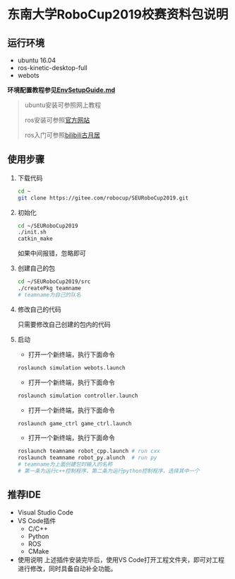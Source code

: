 # 东南大学RoboCup2019校赛资料包说明

## 运行环境

* ubuntu 16.04
* ros-kinetic-desktop-full
* webots

**环境配置教程参见[EnvSetupGuide.md](https://github.com/Sciroccogti/SEURoboCup2019Kidsize/blob/master/EnvSetupGuide.md)**

> ubuntu安装可参照网上教程
>
> ros安装可参照[官方网站](http://wiki.ros.org/kinetic/Installation/Ubuntu)
>
> ros入门可参照[bilibili古月居](https://www.bilibili.com/video/av59458869?from=search&seid=5767370996297806957)

## 使用步骤

1. 下载代码

    ```Bash
    cd ~
    git clone https://gitee.com/robocup/SEURoboCup2019.git
    ```

2. 初始化

    ```Bash
    cd ~/SEURoboCup2019
    ./init.sh
    catkin_make
    ```

    如果中间报错，忽略即可

3. 创建自己的包

    ```Bash
    cd ~/SEURoboCup2019/src
    ./createPkg teamname
    # teamname为自己的队名
    ```

4. 修改自己的代码

    只需要修改自己创建的包内的代码

5. 启动

    * 打开一个新终端，执行下面命令

    ```Bash
    roslaunch simulation webots.launch
    ```

    * 打开一个新终端，执行下面命令

    ```Bash
    roslaunch simulation controller.launch
    ```

    * 打开一个新终端，执行下面命令

    ```Bash
    roslaunch game_ctrl game_ctrl.launch
    ```

    * 打开一个新终端，执行下面命令

    ```Bash
    roslaunch teamname robot_cpp.launch # run cxx
    roslaunch teamname robot_py.alunch  # run py
    # teamname为上面创建包时输入的名称
    # 第一条为运行c++控制程序，第二条为运行python控制程序，选择其中一个
    ```

## 推荐IDE

* Visual Studio Code
* VS Code插件
  * C/C++
  * Python
  * ROS
  * CMake
* 使用说明
    上述插件安装完毕后，使用VS Code打开工程文件夹，即可对工程进行修改，同时具备自动补全功能。

